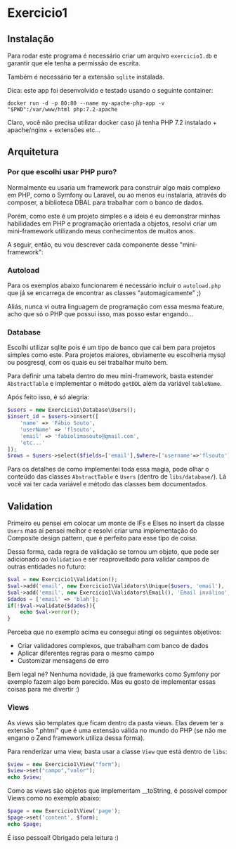 # Exercicio1

## Instalação
Para rodar este programa é necessário criar 
um arquivo `exercicio1.db` e garantir que ele tenha
a permissão de escrita.

Também é necessário ter a extensão `sqlite` instalada.

Dica: este app foi desenvolvido e testado usando o seguinte container:
```
docker run -d -p 80:80 --name my-apache-php-app -v "$PWD":/var/www/html php:7.2-apache
```
Claro, você não precisa utilizar docker caso já tenha PHP 7.2 instalado + apache/nginx + extensões etc...

## Arquitetura

### Por que escolhi usar PHP puro?
Normalmente eu usaria um framework para construir algo mais complexo
em PHP, como o Symfony ou Laravel, ou ao menos eu instalaria, através do composer, 
a biblioteca DBAL para trabalhar com o banco de dados.

Porém, como este é um projeto simples e a ideia é eu demonstrar minhas
habilidades em PHP e programação orientada a objetos, resolvi criar um
mini-framework utilizando meus conhecimentos de muitos anos.

A seguir, então, eu vou descrever cada componente desse "mini-framework":

### Autoload
Para os exemplos abaixo funcionarem é necessário incluir o `autoload.php` que
já se encarrega de encontrar as classes "automagicamente" ;)

Aliás, nunca vi outra linguagem de programação com essa mesma feature, acho
que só o PHP que possui isso, mas posso estar engando...

### Database
Escolhi utilizar sqlite pois é um tipo de banco que cai bem para
projetos simples como este. Para projetos maiores, obviamente eu escolheria
mysql ou posgresql, com os quais eu sei trabalhar muito bem.

Para definir uma tabela dentro do meu
mini-framework, basta estender `AbstractTable` e implementar o método
`getDDL` além da variável `tableName`.

Após feito isso, é só alegria:
```php
$users = new Exercicio1\Database\Users();
$insert_id = $users->insert([
    'name' => 'Fábio Souto',
    'userName' => 'flsouto',
    'email' => 'fabiolimasouto@gmail.com',
    'etc...'
]);
$rows = $users->select($fields=['email'],$where=['username'=>'flsouto']);
```

Para os detalhes de como implementei toda essa magia, pode olhar o
conteúdo das classes `AbstractTable` e `Users` (dentro de `libs/database/`).
Lá você vai ter cada variável e método das classes bem documentados.

## Validation
Primeiro eu pensei em colocar um monte de IFs e Elses no insert
da classe `Users` mas aí pensei melhor e resolvi criar uma implementação
do Composite design pattern, que é perfeito para esse tipo de coisa.

Dessa forma, cada regra de validação se tornou um objeto, que pode
ser adicionado ao `Validation` e ser reaproveitado para validar campos
de outras entidades no futuro:

```php 
$val = new Exercicio1\Validation();
$val->add('email', new Exercicio1\Validators\Unique($users, 'email'), 'Email já utilizado');
$val->add('email', new Exercicio1\Validators\Email(), 'Email inválioo');
$dados = ['email' => 'blah'];
if(!$val->validate($dados)){
    echo $val->error();
}
```

Perceba que no exemplo acima eu consegui atingi os seguintes objetivos:

- Criar validadores complexos, que trabalham com banco de dados
- Aplicar diferentes regras para o mesmo campo
- Customizar mensagens de erro

Bem legal né? Nenhuma novidade, já que frameworks como Symfony por exemplo
fazem algo bem parecido. Mas eu gosto de implementar essas coisas para me divertir :)

### Views
As views são templates que ficam dentro da pasta views. Elas devem ter
a extensão ".phtml" que é uma extensão válida no mundo do PHP 
(se não me engano o Zend framework utiliza dessa forma).

Para renderizar uma view, basta usar a classe `View` que está dentro de `libs`:
```php 
$view = new Exercicio1\View("form");
$view->set("campo","valor");
echo $view;
```

Como as views são objetos que implementam __toString, 
é possível compor Views como no exemplo abaixo:
```php 
$page = new Exercicio1\View('page');
$page->set('content', $form);
echo $page;
```

É isso pessoal! Obrigado pela leitura :)
